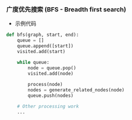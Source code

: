 ### 广度优先搜索 (BFS - Breadth first search)
* 示例代码
```python
def bfs(graph, start, end):
    queue = []
    queue.append([start])
    visited.add(start)

    while queue:
        node = queue.pop()
        visited.add(node)
        
        process(node)
        nodes = generate_related_nodes(node)
        queue.push(nodes)

    # Other processing work
    ...
```